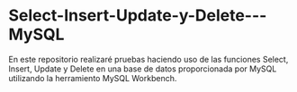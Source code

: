 # Select-Insert-Update-y-Delete---MySQL
En este repositorio realizaré pruebas haciendo uso de las funciones Select, Insert, Update y Delete en una base de datos proporcionada por MySQL utilizando la herramiento MySQL Workbench.
